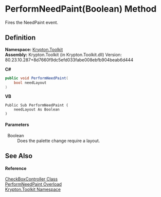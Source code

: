 # PerformNeedPaint(Boolean) Method


Fires the NeedPaint event.



## Definition
**Namespace:** <a href="79d2eac2-21f4-54ff-7552-b20c33c30600.md">Krypton.Toolkit</a>  
**Assembly:** Krypton.Toolkit (in Krypton.Toolkit.dll) Version: 80.23.10.287+8d7660f9dc5efd033fabe008ebfb904beab6d444

**C#**
``` C#
public void PerformNeedPaint(
	bool needLayout
)
```
**VB**
``` VB
Public Sub PerformNeedPaint ( 
	needLayout As Boolean
)
```



#### Parameters
<dl><dt>  Boolean</dt><dd>Does the palette change require a layout.</dd></dl>

## See Also


#### Reference
<a href="c76ee309-fc75-8e07-e21e-d0575debda67.md">CheckBoxController Class</a>  
<a href="f4070144-1c3d-a8cd-b3cc-ff35ce9d2c75.md">PerformNeedPaint Overload</a>  
<a href="79d2eac2-21f4-54ff-7552-b20c33c30600.md">Krypton.Toolkit Namespace</a>  

